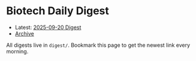 # Biotech Daily Digest

- Latest: [2025-09-20 Digest](digest/2025-09-20.md)
- [Archive](archive.md)

All digests live in `digest/`. Bookmark this page to get the newest link every morning.
